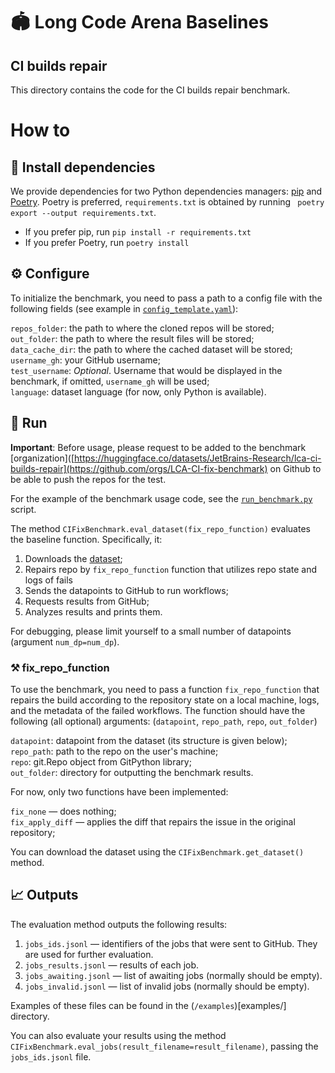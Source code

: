 # 🏟️ Long Code Arena Baselines
## CI builds repair

This directory contains the code for the CI builds repair benchmark. 

# How to

## 💾 Install dependencies

We provide dependencies for two Python dependencies managers: [pip](https://pip.pypa.io/en/stable/) and [Poetry](https://python-poetry.org/docs/). Poetry is preferred, `requirements.txt` is obtained by running ` poetry export --output requirements.txt`.

* If you prefer pip, run `pip install -r requirements.txt`
* If you prefer Poetry, run `poetry install`

## ⚙️ Configure

To initialize the benchmark, you need to pass a path to a config file with the following fields (see example in [`config_template.yaml`](config_template.yaml)):

`repos_folder`: the path to where the cloned repos will be stored;  
`out_folder`: the path to where the result files will be stored;  
`data_cache_dir`: the path to where the cached dataset will be stored;  
`username_gh`: your GitHub username;  
`test_username`: _Optional_. Username that would be displayed in the benchmark, if omitted, `username_gh` will be used;  
`language`: dataset language (for now, only Python is available).  

## 🚀 Run

**Important**: Before usage, please request to be added to the benchmark [organization]([https://huggingface.co/datasets/JetBrains-Research/lca-ci-builds-repair](https://github.com/orgs/LCA-CI-fix-benchmark) on Github to be able to push the repos for the test.

For the example of the benchmark usage code, see the [`run_benchmark.py`](run_benchmark.py) script.

The method `CIFixBenchmark.eval_dataset(fix_repo_function)` evaluates the baseline function. Specifically, it:

1. Downloads the [dataset](https://huggingface.co/datasets/JetBrains-Research/lca-ci-builds-repair);
2. Repairs repo by `fix_repo_function` function that utilizes repo state and logs of fails
3. Sends the datapoints to GitHub to run workflows;
4. Requests results from GitHub;
5. Analyzes results and prints them.

For debugging, please limit yourself to a small number of datapoints (argument `num_dp=num_dp`).

### ⚒️ fix_repo_function

To use the benchmark, you need to pass a function `fix_repo_function` that repairs the build according to 
the repository state on a local machine, logs, and the metadata of the failed workflows.
The function should have the following (all optional) arguments:
(`datapoint`, `repo_path`, `repo`, `out_folder`)

`datapoint`:  datapoint from the dataset (its structure is given below);  
`repo_path`:  path to the repo on the user's machine;  
`repo`:       git.Repo object from GitPython library;  
`out_folder`: directory for outputting the benchmark results.  

For now, only two functions have been implemented:

`fix_none` —       does nothing;  
`fix_apply_diff` — applies the diff that repairs the issue in the original repository;  

You can download the dataset using the `CIFixBenchmark.get_dataset()` method.

## 📈 Outputs

The evaluation method outputs the following results:

1. `jobs_ids.jsonl` — identifiers of the jobs that were sent to GitHub. They are used for further evaluation.
2. `jobs_results.jsonl` — results of each job.
3. `jobs_awaiting.jsonl` — list of awaiting jobs (normally should be empty).
3. `jobs_invalid.jsonl` — list of invalid jobs (normally should be empty).

Examples of these files can be found in the (`/examples`)[examples/] directory.

You can also evaluate your results using the method `CIFixBenchmark.eval_jobs(result_filename=result_filename)`,
passing the `jobs_ids.jsonl` file.
